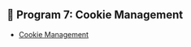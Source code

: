 

## 📌 Program 7:  Cookie Management

- [Cookie Management](https://github.com/Nisarga0904/Advanced-Java/blob/main/Lab7_CookieManagement/CookieManagement.png)
